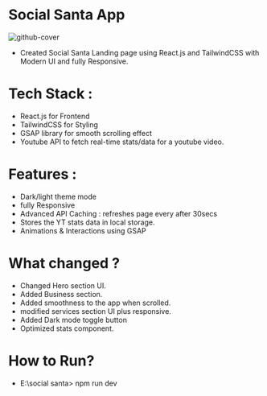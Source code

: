 # Social Santa App

![github-cover](https://github.com/user-attachments/assets/028658d3-699f-430c-ae3e-b34cfbf0a52d)

- Created Social Santa Landing page using React.js and TailwindCSS with Modern UI and fully Responsive.

# Tech Stack :
- React.js for Frontend
- TailwindCSS for Styling
- GSAP library for smooth scrolling effect
- Youtube API to fetch real-time stats/data for a youtube video.

# Features :
- Dark/light theme mode
- fully Responsive
- Advanced API Caching : refreshes page every after 30secs
- Stores the YT stats data in local storage.
- Animations & Interactions using GSAP

# What changed ?
- Changed Hero section UI.
- Added Business section.
- Added smoothness to the app when scrolled.
- modified services section UI plus responsive.
- Added Dark mode toggle button 
- Optimized stats component.

# How to Run?
- E:\social santa> npm run dev

